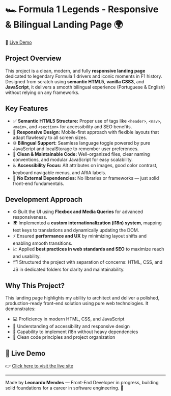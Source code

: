 # 🏎️ Formula 1 Legends - Responsive & Bilingual Landing Page 🌍  
🔗 [Live Demo](https://web-site-f1.vercel.app)

## Project Overview

This project is a clean, modern, and fully **responsive landing page** dedicated to legendary Formula 1 drivers and iconic moments in F1 history. Designed from scratch using **semantic HTML5**, **vanilla CSS3**, and **JavaScript**, it delivers a smooth bilingual experience (Portuguese & English) without relying on any frameworks.

## Key Features

- ✅ **Semantic HTML5 Structure:** Proper use of tags like `<header>`, `<nav>`, `<main>`, and `<section>` for accessibility and SEO benefits.
- 📱 **Responsive Design:** Mobile-first approach with flexible layouts that adapt flawlessly to all screen sizes.
- 🌐 **Bilingual Support:** Seamless language toggle powered by pure JavaScript and localStorage to remember user preferences.
- 🧹 **Clean & Maintainable Code:** Well-organized files, clear naming conventions, and modular JavaScript for easy scalability.
- ♿ **Accessibility Focus:** Alt attributes on images, good color contrast, keyboard navigable menus, and ARIA labels.
- 🚫 **No External Dependencies:** No libraries or frameworks — just solid front-end fundamentals.

## Development Approach

- ⚙️ Built the UI using **Flexbox and Media Queries** for advanced responsiveness.
- 🌍 Implemented a **custom internationalization (i18n) system**, mapping text keys to translations and dynamically updating the DOM.
- ⚡ Ensured **performance and UX** by minimizing layout shifts and enabling smooth transitions.
- 📈 Applied **best practices in web standards and SEO** to maximize reach and usability.
- 🗂️ Structured the project with separation of concerns: HTML, CSS, and JS in dedicated folders for clarity and maintainability.

## Why This Project?

This landing page highlights my ability to architect and deliver a polished, production-ready front-end solution using pure web technologies. It demonstrates:

- 💻 Proficiency in modern HTML, CSS, and JavaScript  
- 🌟 Understanding of accessibility and responsive design  
- 🔄 Capability to implement i18n without heavy dependencies  
- 🧼 Clean code principles and project organization  

## 🔗 Live Demo

👉 [Click here to visit the live site](https://web-site-f1.vercel.app)

---

Made by **Leonardo Mendes** — Front-End Developer in progress, building solid foundations for a career in software engineering. 🚀
